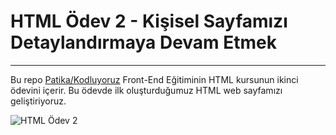 # HTML Ödev 2 - Kişisel Sayfamızı Detaylandırmaya Devam Etmek
---
Bu repo [Patika/Kodluyoruz](https://academy.patika.dev/tr/courses/html/odev1) Front-End Eğitiminin HTML kursunun ikinci ödevini içerir. Bu ödevde ilk oluşturduğumuz HTML web sayfamızı geliştiriyoruz.

![HTML Ödev 2](https://i.hizliresim.com/q77ygi4.png)